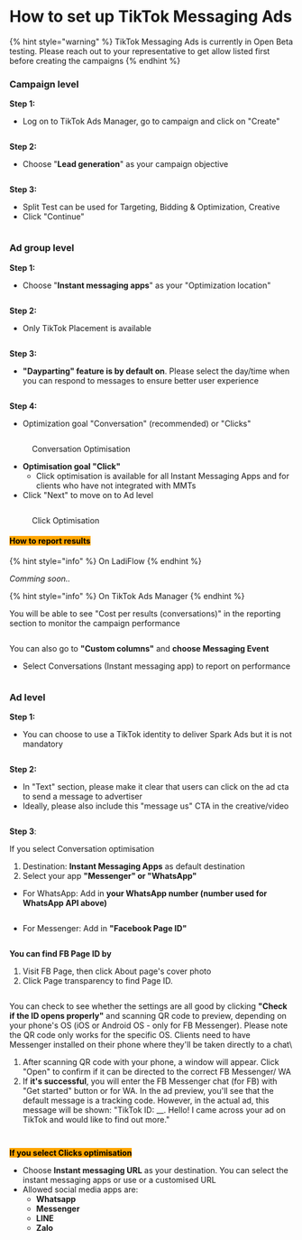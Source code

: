 # How to set up TikTok Messaging Ads

{% hint style="warning" %}
TikTok Messaging Ads is currently in Open Beta testing. Please reach out to your representative to get allow listed first before creating the campaigns
{% endhint %}

### Campaign level

**Step 1:**&#x20;

* Log on to TikTok Ads Manager, go to campaign and click on "Create"

<figure><img src="../../.gitbook/assets/image (87).png" alt=""><figcaption></figcaption></figure>

**Step 2:**&#x20;

* Choose "**Lead generation**" as your campaign objective

<figure><img src="../../.gitbook/assets/image (90).png" alt=""><figcaption></figcaption></figure>

**Step 3:**

* Split Test can be used for Targeting, Bidding & Optimization, Creative
* Click "Continue"

<figure><img src="../../.gitbook/assets/image (92).png" alt=""><figcaption></figcaption></figure>

### Ad group level

**Step 1:**

* Choose "**Instant messaging apps**" as your "Optimization location"

<figure><img src="../../.gitbook/assets/image (93).png" alt=""><figcaption></figcaption></figure>

**Step 2:**

* Only TikTok Placement is available

<figure><img src="../../.gitbook/assets/image (94).png" alt=""><figcaption></figcaption></figure>

**Step 3:**

* **"Dayparting" feature is by default on**. Please select the day/time when you can respond to messages to ensure better user experience

<figure><img src="../../.gitbook/assets/image (95).png" alt=""><figcaption></figcaption></figure>

**Step 4:**

* Optimization goal "Conversation" (recommended) or "Clicks"

<figure><img src="../../.gitbook/assets/image (96).png" alt=""><figcaption><p>Conversation Optimisation</p></figcaption></figure>

* **Optimisation goal "Click"**
  * Click optimisation is available for all Instant Messaging Apps and for clients who have not integrated with MMTs
* Click "Next" to move on to Ad level

<figure><img src="../../.gitbook/assets/image (97).png" alt=""><figcaption><p>Click Optimisation</p></figcaption></figure>

#### <mark style="background-color:orange;">How to report results</mark>

{% hint style="info" %}
On LadiFlow
{% endhint %}

_Comming soon.._

{% hint style="info" %}
On TikTok Ads Manager
{% endhint %}

You will be able to see "Cost per results (conversations)" in the reporting section to monitor the campaign performance

<figure><img src="../../.gitbook/assets/image (83).png" alt=""><figcaption></figcaption></figure>

You can also go to **"Custom columns"** and **choose Messaging Event**

* Select Conversations (Instant messaging app) to report on performance

<figure><img src="../../.gitbook/assets/image (85).png" alt=""><figcaption></figcaption></figure>

### Ad level

**Step 1:**

* You can choose to use a TikTok identity to deliver Spark Ads but it is not mandatory

<figure><img src="../../.gitbook/assets/image (98).png" alt=""><figcaption></figcaption></figure>

**Step 2:**

* In "Text" section, please make it clear that users can click on the ad cta to send a message to advertiser
* Ideally, please also include this "message us" CTA in the creative/video

<figure><img src="../../.gitbook/assets/image (99).png" alt=""><figcaption></figcaption></figure>

**Step 3**:

If you select Conversation optimisation

1. Destination: **Instant Messaging Apps** as default destination
2. Select your app **"Messenger" or "WhatsApp"**

* For WhatsApp: Add in **your WhatsApp number (number used for WhatsApp API above)**

<figure><img src="../../.gitbook/assets/image (102).png" alt=""><figcaption></figcaption></figure>

* For Messenger: Add in **"Facebook Page ID"**

<figure><img src="../../.gitbook/assets/image (100).png" alt=""><figcaption></figcaption></figure>

**You can find FB Page ID by**

1. Visit FB Page, then click About page's cover photo
2. Click Page transparency to find Page ID.

<figure><img src="../../.gitbook/assets/image (86).png" alt=""><figcaption></figcaption></figure>

You can check to see whether the settings are all good by clicking **"Check if the ID opens properly"** and scanning QR code to preview, depending on your phone's OS (iOS or Android OS - only for FB Messenger). Please note the QR code only works for the specific OS. Clients need to have Messenger installed on their phone where they'll be taken directly to a chat\


1. After scanning QR code with your phone, a window will appear. Click "Open" to confirm if it can be directed to the correct FB Messenger/ WA
2. If **it's successful**, you will enter the FB Messenger chat (for FB) with "Get started" button or for WA. In the ad preview, you'll see that the default message is a tracking code. However, in the actual ad, this message will be shown: "TikTok ID: \_\_. Hello! I came across your ad on TikTok and would like to find out more."

<figure><img src="../../.gitbook/assets/image (103).png" alt=""><figcaption></figcaption></figure>

<figure><img src="../../.gitbook/assets/image (104).png" alt=""><figcaption></figcaption></figure>

<mark style="background-color:orange;">**If you select Clicks optimisation**</mark>

* Choose **Instant messaging URL** as your destination. You can select the instant messaging apps or use or a customised URL
* Allowed social media apps are:
  * **Whatsapp**
  * **Messenger**
  * **LINE**
  * **Zalo**

<figure><img src="../../.gitbook/assets/image (105).png" alt=""><figcaption></figcaption></figure>
